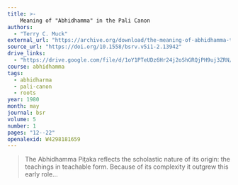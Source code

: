 ```yaml
---
title: >-
    Meaning of "Abhidhamma" in the Pali Canon
authors:
  - "Terry C. Muck"
external_url: "https://archive.org/download/the-meaning-of-abhidhamma-terry-c-muck/The%20Meaning%20of%20Abhidhamma%20-%20Terry%20C%20Muck_text.pdf"
source_url: "https://doi.org/10.1558/bsrv.v5i1-2.13942"
drive_links:
  - "https://drive.google.com/file/d/1oY1PTeUDz6Hr24j2oShGRQjPH9uj3ZRN/view?usp=drivesdk"
course: abhidhamma
tags:
  - abhidharma
  - pali-canon
  - roots
year: 1980
month: may
journal: bsr
volume: 5
number: 1
pages: "12--22"
openalexid: W4298181659
---
```


> The Abhidhamma Piṭaka reflects the scholastic nature of its origin: the teachings in teachable form. Because of its complexity it outgrew this early role...

